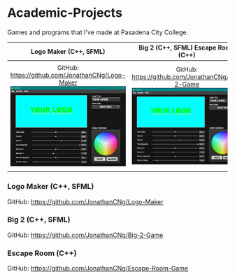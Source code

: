 # Academic-Projects

Games and programs that I've made at Pasadena City College.

Logo Maker (C++, SFML) | Big 2 (C++, SFML) Escape Room (C++) | Escape Room (C++)
:-------------------------:|:-------------------------:|:-------------------------:
GitHub: https://github.com/JonathanCNg/Logo-Maker <img src="Samples/LogoMaker.png"/> | GitHub: https://github.com/JonathanCNg/Big-2-Game <img src="Samples/LogoMaker.png"/> | GitHub: https://github.com/JonathanCNg/Escape-Room-Game <img src="Samples/LogoMaker.png"/>


### Logo Maker (C++, SFML)

GitHub: https://github.com/JonathanCNg/Logo-Maker

### Big 2 (C++, SFML)

GitHub: https://github.com/JonathanCNg/Big-2-Game

### Escape Room (C++)

GitHub: https://github.com/JonathanCNg/Escape-Room-Game
